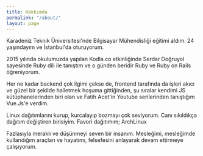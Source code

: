 ```yaml
---
title: Hakkımda
permalink: "/about/"
layout: page
---
```


Karadeniz Teknik Üniversitesi'nde Bilgisayar Mühendisliği eğitimi aldım. 24 yaşındayım ve İstanbul'da oturuyorum.

2015 yılında okulumuzda yapılan Kodla.co etkinliğinde Serdar Doğruyol sayesinde Ruby dili ile tanıştım ve o günden beridir Ruby ve Ruby on Rails öğreniyorum.

Her ne kadar backend çok ilgimi çekse de, frontend tarafında da işleri akıcı ve güzel bir şekilde halletmek hoşuma gittiğinden, şu sıralar kendimi JS kütüphanelerinden biri olan ve Fatih Acet'in Youtube serilerinden tanıştığım Vue.Js'e verdim.

Linux dağıtımlarını kurup, kurcalayıp bozmayı çok seviyorum. Canı sıkıldıkça dağıtım değiştiren birisiyim. Favori dağıtımım; ArchLinux

Fazlasıyla meraklı ve düşünmeyi seven bir insanım. Mesleğimi, mesleğimde kullandığım araçları ve hayatımı, felsefesini anlayarak devam ettirmeye çalışıyorum.
